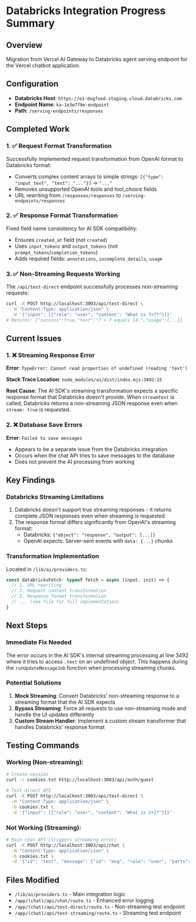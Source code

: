 # Databricks Integration Progress Summary

## Overview
Migration from Vercel AI Gateway to Databricks agent serving endpoint for the Vercel chatbot application.

## Configuration
- **Databricks Host**: `https://e2-dogfood.staging.cloud.databricks.com`
- **Endpoint Name**: `ka-1e3e7f9e-endpoint`
- **Path**: `/serving-endpoints/responses`

## Completed Work

### 1. ✅ Request Format Transformation
Successfully implemented request transformation from OpenAI format to Databricks format:
- Converts complex content arrays to simple strings: `[{"type": "input_text", "text": "..."}]` → `"..."`
- Removes unsupported OpenAI tools and tool_choice fields
- URL rewriting from `/responses/responses` to `/serving-endpoints/responses`

### 2. ✅ Response Format Transformation
Fixed field name consistency for AI SDK compatibility:
- Ensures `created_at` field (not `created`)
- Uses `input_tokens` and `output_tokens` (not `prompt_tokens`/`completion_tokens`)
- Adds required fields: `annotations`, `incomplete_details`, `usage`

### 3. ✅ Non-Streaming Requests Working
The `/api/test-direct` endpoint successfully processes non-streaming requests:
```bash
curl -X POST http://localhost:3003/api/test-direct \
  -H "Content-Type: application/json" \
  -d '{"input": [{"role": "user", "content": "What is 7+7?"}]}'
# Returns: {"success":true,"text":"7 + 7 equals 14.","usage":{...}}
```

## Current Issues

### 1. ❌ Streaming Response Error
**Error**: `TypeError: Cannot read properties of undefined (reading 'text')`

**Stack Trace Location**: `node_modules/ai/dist/index.mjs:3492:15`

**Root Cause**: The AI SDK's streaming transformation expects a specific response format that Databricks doesn't provide. When `streamText` is called, Databricks returns a non-streaming JSON response even when `stream: true` is requested.

### 2. ❌ Database Save Errors
**Error**: `Failed to save messages`
- Appears to be a separate issue from the Databricks integration
- Occurs when the chat API tries to save messages to the database
- Does not prevent the AI processing from working

## Key Findings

### Databricks Streaming Limitations
1. Databricks doesn't support true streaming responses - it returns complete JSON responses even when streaming is requested
2. The response format differs significantly from OpenAI's streaming format:
   - Databricks: `{"object": "response", "output": [...]}`
   - OpenAI expects: Server-sent events with `data: {...}` chunks

### Transformation Implementation
Located in `/lib/ai/providers.ts`:
```typescript
const databricksFetch: typeof fetch = async (input, init) => {
  // 1. URL rewriting
  // 2. Request content transformation
  // 3. Response format transformation
  // ... (see file for full implementation)
}
```

## Next Steps

### Immediate Fix Needed
The error occurs in the AI SDK's internal streaming processing at line 3492 where it tries to access `.text` on an undefined object. This happens during the `runUpdateMessageJob` function when processing streaming chunks.

### Potential Solutions
1. **Mock Streaming**: Convert Databricks' non-streaming response to a streaming format that the AI SDK expects
2. **Bypass Streaming**: Force all requests to use non-streaming mode and handle the UI updates differently
3. **Custom Stream Handler**: Implement a custom stream transformer that handles Databricks' response format

## Testing Commands

### Working (Non-streaming):
```bash
# Create session
curl -c cookies.txt http://localhost:3003/api/auth/guest

# Test direct API
curl -X POST http://localhost:3003/api/test-direct \
  -H "Content-Type: application/json" \
  -b cookies.txt \
  -d '{"input": [{"role": "user", "content": "What is 2+2?"}]}'
```

### Not Working (Streaming):
```bash
# Main chat API (triggers streaming error)
curl -X POST http://localhost:3003/api/chat \
  -H "Content-Type: application/json" \
  -b cookies.txt \
  -d '{"id": "test", "message": {"id": "msg", "role": "user", "parts": [{"type": "text", "text": "Hello"}]}, "selectedChatModel": "chat-model", "selectedVisibilityType": "private"}'
```

## Files Modified
- `/lib/ai/providers.ts` - Main integration logic
- `/app/(chat)/api/chat/route.ts` - Enhanced error logging
- `/app/(chat)/api/test-direct/route.ts` - Non-streaming test endpoint
- `/app/(chat)/api/test-streaming/route.ts` - Streaming test endpoint